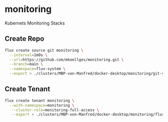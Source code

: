 # monitoring

Kubernets Monitoring Stacks

## Create Repo

```sh
flux create source git monitoring \
  --interval=1m0s \
  --url=https://github.com/mkoellges/monitoring.git \
  --branch=main \
  --namespace=flux-system \
  --export > ./clusters/MBP-von-Manfred/docker-desktop/monitoring/git-source.yaml
```

## Create Tenant

```sh
flux create tenant monitoring \
  --with-namespace=monitoring \
   --cluster-role=monitoring-full-access \
   --export > ./clusters/MBP-von-Manfred/docker-desktop/monitoring/flux-tenant.yaml
```
